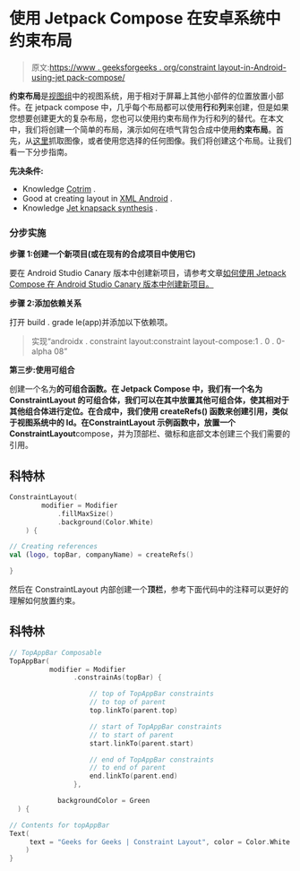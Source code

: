# 使用 Jetpack Compose 在安卓系统中约束布局

> 原文:[https://www . geeksforgeeks . org/constraint layout-in-Android-using-jet pack-compose/](https://www.geeksforgeeks.org/constraintlayout-in-android-using-jetpack-compose/)

**约束布局**是[视图组](https://www.geeksforgeeks.org/difference-between-view-and-viewgroup-in-android/)中的视图系统，用于相对于屏幕上其他小部件的位置放置小部件。在 jetpack compose 中，几乎每个布局都可以使用**行**和**列**来创建，但是如果您想要创建更大的复杂布局，您也可以使用约束布局作为行和列的替代。在本文中，我们将创建一个简单的布局，演示如何在喷气背包合成中使用**约束布局**。首先，从[这里](https://github.com/sunny52525/GFG-articles/blob/master/BounceAnimation/app/src/main/res/drawable-v24/gfg.jpg)抓取图像，或者使用您选择的任何图像。我们将创建这个布局。让我们看一下分步指南。

**先决条件:**

*   Knowledge [Cotrim](https://www.geeksforgeeks.org/kotlin-programming-language/) .
*   Good at creating layout in [XML Android](https://www.geeksforgeeks.org/android-ui-layouts/) .
*   Knowledge [Jet knapsack synthesis](https://www.geeksforgeeks.org/basics-of-jetpack-compose-in-android/) .

### **分步实施**

**步骤 1:创建一个新项目(或在现有的合成项目中使用它)**

要在 Android Studio Canary 版本中创建新项目，请参考文章[如何使用 Jetpack Compose 在 Android Studio Canary 版本中创建新项目。](https://www.geeksforgeeks.org/how-to-create-a-new-project-in-android-studio-canary-version-with-jetpack-compose/)

**步骤 2:添加依赖关系**

打开 build . grade le(app)并添加以下依赖项。

> 实现“androidx . constraint layout:constraint layout-compose:1 . 0 . 0-alpha 08”

**第三步:使用可组合**

创建一个名为**的可组合函数。**在 Jetpack Compose 中，我们有一个名为 **ConstraintLayout** 的可组合体，我们可以在其中放置其他可组合体，使其相对于其他组合体进行定位。在合成中，我们使用 **createRefs()** 函数来创建引用，类似于视图系统中的 **Id。**在**ConstraintLayout 示例**函数中，放置一个**ConstraintLayout**compose，并为顶部栏、徽标和底部文本创建三个我们需要的引用。

## 科特林

```kt
ConstraintLayout(
        modifier = Modifier
            .fillMaxSize()
            .background(Color.White)
    ) {

// Creating references
val (logo, topBar, companyName) = createRefs()

}
```

然后在 ConstraintLayout 内部创建一个**顶栏**，参考下面代码中的注释可以更好的理解如何放置约束。

## 科特林

```kt
// TopAppBar Composable
TopAppBar(
          modifier = Modifier
                .constrainAs(topBar) {

                    // top of TopAppBar constraints
                    // to top of parent
                    top.linkTo(parent.top)

                    // start of TopAppBar constraints
                    // to start of parent
                    start.linkTo(parent.start)

                    // end of TopAppBar constraints 
                    // to end of parent
                    end.linkTo(parent.end)
                },

            backgroundColor = Green
  ) {

// Contents for topAppBar
Text(
     text = "Geeks for Geeks | Constraint Layout", color = Color.White
    )
}
```